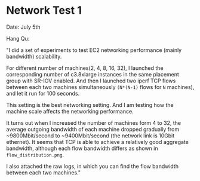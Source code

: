 # Network Test 1

Date: July 5th

Hang Qu:

"I did a set of experiments to test EC2 networking performance (mainly
bandwidth) scalability.

For different number of machines(2, 4, 8, 16, 32), I launched the corresponding
number of c3.8xlarge instances in the same placement group with SR-IOV enabled.
And then I launched two iperf TCP flows between each two machines
simultaneously `(N*(N-1)` flows for `N` machines), and let it run for 100
seconds.

This setting is the best networking setting. And I am testing how the machine
scale affects the networking performance.

It turns out when I increased the number of machines form 4 to 32, the average
outgoing bandwidth of each machine dropped gradually from ~9800Mbit/second to
~9400Mbit/second (the network link is 10Gbit ethernet). It seems that TCP is
able to achieve a relatively good aggregate bandwidth, although each flow
bandwidth differs as shown in `flow_distribution.png`.

I also attached the raw logs, in which you can find the flow bandwidth between
each two machines."

